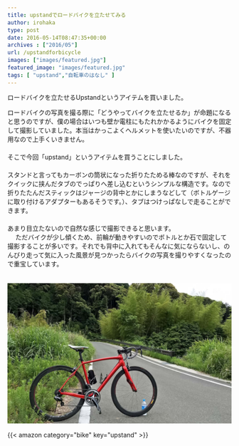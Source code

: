 ```yaml
---
title: upstandでロードバイクを立たせてみる
author: irohaka
type: post
date: 2016-05-14T08:47:35+00:00
archives : ["2016/05"]
url: /upstandforbicycle
images: ["images/featured.jpg"]
featured_image: "images/featured.jpg"
tags: [ "upstand","自転車のはなし" ]
---
```


ロードバイクを立たせるUpstandというアイテムを買いました。
 <!--more-->

ロードバイクの写真を撮る際に「どうやってバイクを立たせるか」が命題になると思うのですが、僕の場合はいつも壁か電柱にもたれかかるようにバイクを固定して撮影していました。本当はかっこよくヘルメットを使いたいのですが、不器用なので上手くいきません。  
　  
そこで今回「upstand」というアイテムを買うことにしました。  
　  
スタンドと言ってもカーボンの筒状になった折りたためる棒なのですが、それをクイックに挟んだタブのでっぱりへ差し込むというシンプルな構造です。なので折りたたんだスティックはジャージの背中とかにしまうなどして（ボトルゲージに取り付けるアダプターもあるそうです。）、タブはつけっぱなしで走ることができます。  
　  
あまり目立たないので自然な感じで撮影できると思います。  
　
ただバイクが少し傾くため、前輪が動きやすいのでボトルとか石で固定して撮影することが多いです。それでも背中に入れてもそんなに気にならないし、のんびり走って気に入った風景が見つかったらバイクの写真を撮りやすくなったので重宝しています。  
　

![前輪が動くので工夫をしないといけないです・・・。](images/201605upstand02.jpg)  



{{< amazon category="bike" key="upstand" >}}
